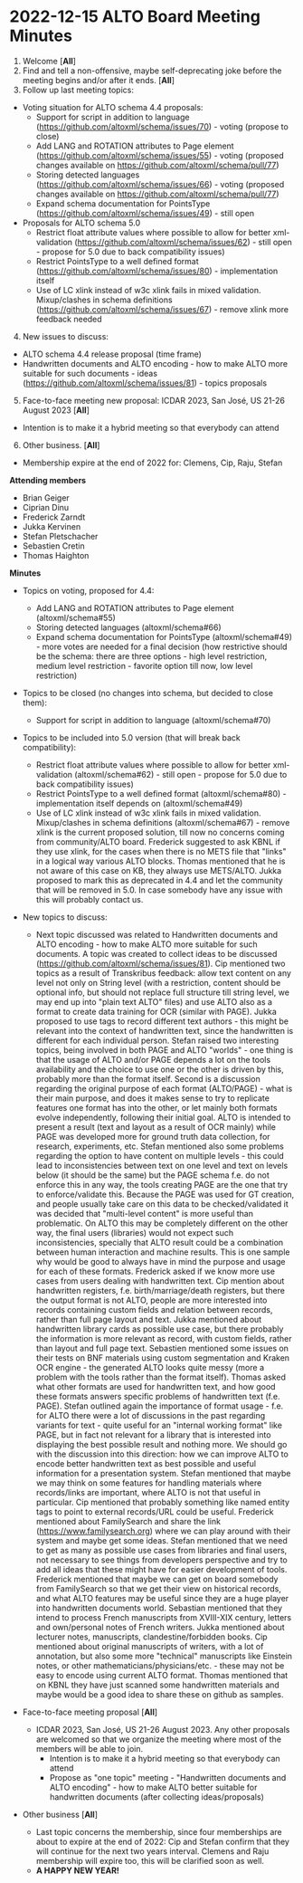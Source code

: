 # 2022-12-15 ALTO Board Meeting Minutes
1. Welcome [**All**]
2. Find and tell a non-offensive, maybe self-deprecating joke before the meeting begins and/or after it ends. [**All**]
3. Follow up last meeting topics:
  * Voting situation for ALTO schema 4.4 proposals: 
    * Support for script in addition to language (https://github.com/altoxml/schema/issues/70) - voting (propose to close)
    * Add LANG and ROTATION attributes to Page element (https://github.com/altoxml/schema/issues/55) - voting (proposed changes available on https://github.com/altoxml/schema/pull/77)
    * Storing detected languages (https://github.com/altoxml/schema/issues/66) - voting (proposed changes available on https://github.com/altoxml/schema/pull/77)
    * Expand schema documentation for PointsType (https://github.com/altoxml/schema/issues/49) - still open
  * Proposals for ALTO schema 5.0
    * Restrict float attribute values where possible to allow for better xml-validation (https://github.com/altoxml/schema/issues/62) - still open - propose for 5.0 due to back compatibility issues)
    * Restrict PointsType to a well defined format (https://github.com/altoxml/schema/issues/80) - implementation itself
    * Use of LC xlink instead of w3c xlink fails in mixed validation. Mixup/clashes in schema definitions (https://github.com/altoxml/schema/issues/67) - remove xlink more feedback needed

4. New issues to discuss:		
  * ALTO schema 4.4 release proposal (time frame)
  * Handwritten documents and ALTO encoding - how to make ALTO more suitable for such documents - ideas (https://github.com/altoxml/schema/issues/81) - topics proposals
 
5. Face-to-face meeting new proposal: ICDAR 2023, San José, US 21-26 August 2023 [**All**]
  * Intention is to make it a hybrid meeting so that everybody can attend

6. Other business. [**All**]
  * Membership expire at the end of 2022 for: Clemens, Cip, Raju, Stefan

**Attending members**
* Brian Geiger
* Ciprian Dinu
* Frederick Zarndt
* Jukka Kervinen
* Stefan Pletschacher
* Sebastien Cretin
* Thomas Haighton

 **Minutes**

 * Topics on voting, proposed for 4.4:
    * Add LANG and ROTATION attributes to Page element (altoxml/schema#55)
    * Storing detected languages (altoxml/schema#66)
    * Expand schema documentation for PointsType (altoxml/schema#49) - more votes are needed for a final decision (how restrictive should be the schema: there are three options - high level restriction, medium level restriction - favorite option till now, low level restriction)
 * Topics to be closed (no changes into schema, but decided to close them):
    * Support for script in addition to language (altoxml/schema#70)
 * Topics to be included into 5.0 version (that will break back compatibility):
    * Restrict float attribute values where possible to allow for better xml-validation (altoxml/schema#62) - still open - propose for 5.0 due to back compatibility issues)
    * Restrict PointsType to a well defined format (altoxml/schema#80) - implementation itself depends on (altoxml/schema#49)
    * Use of LC xlink instead of w3c xlink fails in mixed validation. Mixup/clashes in schema definitions (altoxml/schema#67) - remove xlink is the current proposed solution, till now no concerns coming from community/ALTO board. Frederick suggested to ask KBNL if they use xlink, for the cases when there is no METS file that "links" in a logical way various ALTO blocks. Thomas mentioned that he is not aware of this case on KB, they always use METS/ALTO. Jukka proposed to mark this as deprecated in 4.4 and let the community that will be removed in 5.0. In case somebody have any issue with this will probably contact us.

* New topics to discuss:
   * Next topic discussed was related to Handwritten documents and ALTO encoding - how to make ALTO more suitable for such documents. A topic was created to collect ideas to be discussed (https://github.com/altoxml/schema/issues/81). Cip mentioned two topics as a result of Transkribus feedback: allow text content on any level not only on String level (with a restriction, content should be optional info, but should not replace full structure till string level, we may end up into "plain text ALTO" files) and use ALTO also as a format to create data training for OCR (similar with PAGE). Jukka proposed to use tags to record different text authors - this might be relevant into the context of handwritten text, since the handwritten is different for each individual person. Stefan raised two interesting topics, being involved in both PAGE and ALTO "worlds" - one thing is that the usage of ALTO and/or PAGE depends a lot on the tools availability and the choice to use one or the other is driven by this, probably more than the format itself. Second is a discussion regarding the original purpose of each format (ALTO/PAGE) - what is their main purpose, and does it makes sense to try to replicate features one format has into the other, or let mainly both formats evolve independently, following their initial goal. ALTO is intended to present a result (text and layout as a result of OCR mainly) while PAGE was developed more for ground truth data collection, for research, experiments, etc. Stefan mentioned also some problems regarding the option to have content on multiple levels - this could lead to inconsistencies between text on one level and text on levels below (it should be the same) but the PAGE schema f.e. do not enforce this in any way, the tools creating PAGE are the one that try to enforce/validate this. Because the PAGE was used for GT creation, and people usually take care on this data to be checked/validated it was decided that "multi-level content" is more useful than problematic. On ALTO this may be completely different on the other way, the final users (libraries) would not expect such inconsistencies, specially that ALTO result could be a combination between human interaction and machine results. This is one sample why would be good to always have in mind the purpose and usage for each of these formats. Frederick asked if we know more use cases from users dealing with handwritten text. Cip mention about handwritten registers, f.e. birth/marriage/death registers, but there the output format is not ALTO, people are more interested into records containing custom fields and relation between records, rather than full page layout and text. Jukka mentioned about handwritten library cards as possible use case, but there probably the information is more relevant as record, with custom fields, rather than layout and full page text. Sebastien mentioned some issues on their tests on BNF materials using custom segmentation and Kraken OCR engine - the generated ALTO looks quite messy (more a problem with the tools rather than the format itself). Thomas asked what other formats are used for handwritten text, and how good these formats answers specific problems of handwritten text (f.e. PAGE). Stefan outlined again the importance of format usage - f.e. for ALTO there were a lot of discussions in the past regarding variants for text - quite useful for an "internal working format" like PAGE, but in fact not relevant for a library that is interested into displaying the best possible result and nothing more. We should go with the discussion into this direction: how we can improve ALTO to encode better handwritten text as best possible and useful information for a presentation system. Stefan mentioned that maybe we may think on some features for handling materials where records/links are important, where ALTO is not that useful in particular. Cip mentioned that probably something like named entity tags to point to external records/URL could be useful. Frederick mentioned about FamilySearch and share the link (https://www.familysearch.org) where we can play around with their system and maybe get some ideas. Stefan mentioned that we need to get as many as possible use cases from libraries and final users, not necessary to see things from developers perspective and try to add all ideas that these might have for easier development of tools. Frederick mentioned that maybe we can get on board somebody from FamilySearch so that we get their view on historical records, and what ALTO features may be useful since they are a huge player into handwritten documents world. Sebastian mentioned that they intend to process French manuscripts from XVIII-XIX century, letters and own/personal notes of French writers. Jukka mentioned about lecturer notes, manuscripts, clandestine/forbidden books. Cip mentioned about original manuscripts of writers, with a lot of annotation, but also some more "technical" manuscripts like Einstein notes, or other mathematicians/physicians/etc. - these may not be easy to encode using current ALTO format. Thomas mentioned that on KBNL they have just scanned some handwritten materials and maybe would be a good idea to share these on github as samples.
	
* Face-to-face meeting proposal [**All**]
  * ICDAR 2023, San José, US 21-26 August 2023. Any other proposals are welcomed so that we organize the meeting where most of the members will be able to join. 
	* Intention is to make it a hybrid meeting so that everybody can attend
	* Propose as "one topic" meeting - "Handwritten documents and ALTO encoding" - how to make ALTO better suitable for handwritten documents (after collecting ideas/proposals)

* Other business [**All**]
  * Last topic concerns the membership, since four memberships are about to expire at the end of 2022: Cip and Stefan confirm that they will continue for the next two years interval. Clemens and Raju membership will expire too, this will be clarified soon as well.
  * **A HAPPY NEW YEAR!**
